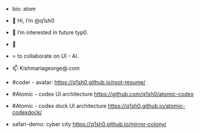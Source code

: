 - bio: atom
- 👋 Hi, I’m @q1sh0 
- 👀 I’m interested in future typ0.
- 🌱
- = to collaborate on UI - AI. 
- 📫 Kishmariageorge@.com


- #coder - avatar: https://q1sh0.github.io/root-resume/
- #Atomic - codex UI architecture https://github.com/q1sh0/atomic-codex
- #Atomic - codex dock UI architecture https://q1sh0.github.io/atomic-codexdock/


- safari-demo: cyber city https://q1sh0.github.io/mirror-colony/
<!---
q1sh0/q1sh3X is a ✨ special ✨ repository because its `README.md` (this file) appears on your GitHub profile.
You can click the Preview link to take a look at your changes.
--->
